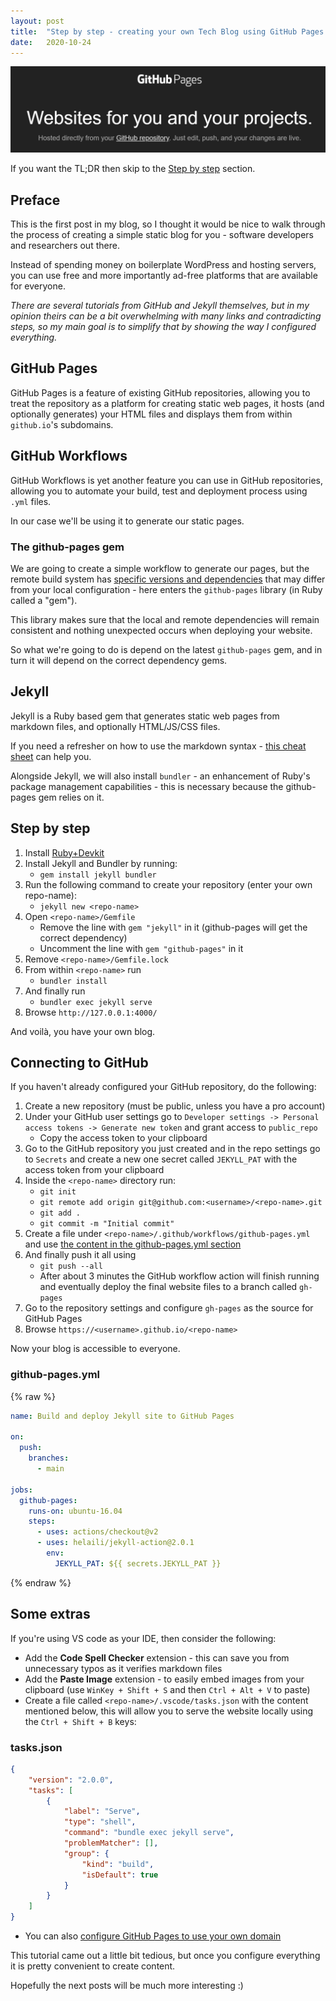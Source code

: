 ```yaml
---
layout: post
title:  "Step by step - creating your own Tech Blog using GitHub Pages and Jekyll (free & ad-free)"
date:   2020-10-24
---
```


![](/images/2020-10-25-21-58-25.png)

If you want the TL;DR then skip to the [Step by step](#step-by-step) section.

## Preface

This is the first post in my blog, so I thought it would be nice to walk through the process of creating a simple static blog for you - software developers and researchers out there.

Instead of spending money on boilerplate WordPress and hosting servers, you can use free and more importantly ad-free platforms that are available for everyone.

*There are several tutorials from GitHub and Jekyll themselves, but in my opinion theirs can be a bit overwhelming with many links and contradicting steps, so my main goal is to simplify that by showing the way I configured everything.*

## GitHub Pages

GitHub Pages is a feature of existing GitHub repositories, allowing you to treat the repository as a platform for creating static web pages, it hosts (and optionally generates) your HTML files and displays them from within `github.io`'s subdomains.

## GitHub Workflows

GitHub Workflows is yet another feature you can use in GitHub repositories, allowing you to automate your build, test and deployment process using `.yml` files.

In our case we'll be using it to generate our static pages.

### The github-pages gem

We are going to create a simple workflow to generate our pages, but the remote build system has [specific versions and dependencies][github-pages-versions] that may differ from your local configuration - here enters the `github-pages` library (in Ruby called a "gem").

This library makes sure that the local and remote dependencies will remain consistent and nothing unexpected occurs when deploying your website.

So what we're going to do is depend on the latest `github-pages` gem, and in turn it will depend on the correct dependency gems.

## Jekyll

Jekyll is a Ruby based gem that generates static web pages from markdown files, and optionally HTML/JS/CSS files.

If you need a refresher on how to use the markdown syntax - [this cheat sheet][cheat-sheet] can help you.

Alongside Jekyll, we will also install `bundler` - an enhancement of Ruby's package management capabilities - this is necessary because the github-pages gem relies on it.

## Step by step

1. Install [Ruby+Devkit](https://rubyinstaller.org/downloads/)
1. Install Jekyll and Bundler by running:  
    * `gem install jekyll bundler`
1. Run the following command to create your repository (enter your own repo-name):  
    * `jekyll new <repo-name>`
1. Open `<repo-name>/Gemfile`
    * Remove the line with `gem "jekyll"` in it (github-pages will get the correct dependency)
    * Uncomment the line with `gem "github-pages"` in it
1. Remove `<repo-name>/Gemfile.lock`
1. From within `<repo-name>` run
    * `bundler install`
1. And finally run
    * `bundler exec jekyll serve`
1. Browse `http://127.0.0.1:4000/`

And voilà, you have your own blog.

## Connecting to GitHub

If you haven't already configured your GitHub repository, do the following:

1. Create a new repository (must be public, unless you have a pro account)
1. Under your GitHub user settings go to `Developer settings -> Personal access tokens -> Generate new token` and grant access to `public_repo`
    * Copy the access token to your clipboard
1. Go to the GitHub repository you just created and in the repo settings go to `Secrets` and create a new one secret called `JEKYLL_PAT` with the access token from your clipboard
1. Inside the `<repo-name>` directory run:
    * `git init`
    * `git remote add origin git@github.com:<username>/<repo-name>.git`  
    * `git add .`
    * `git commit -m "Initial commit"`
1. Create a file under `<repo-name>/.github/workflows/github-pages.yml` and use [the content in the github-pages.yml section](#github-pages.yml)
1. And finally push it all using
    * `git push --all`
    * After about 3 minutes the GitHub workflow action will finish running and eventually deploy the final website files to a branch called `gh-pages`
1. Go to the repository settings and configure `gh-pages` as the source for GitHub Pages
1. Browse `https://<username>.github.io/<repo-name>`

Now your blog is accessible to everyone.

### github-pages.yml

{% raw %}
```yml
name: Build and deploy Jekyll site to GitHub Pages

on:
  push:
    branches:
      - main

jobs:
  github-pages:
    runs-on: ubuntu-16.04
    steps:
      - uses: actions/checkout@v2
      - uses: helaili/jekyll-action@2.0.1
        env:
          JEKYLL_PAT: ${{ secrets.JEKYLL_PAT }}
```
{% endraw %}

## Some extras

If you're using VS code as your IDE, then consider the following:
* Add the **Code Spell Checker** extension - this can save you from unnecessary typos as it verifies markdown files
* Add the **Paste Image** extension - to easily embed images from your clipboard (use `WinKey + Shift + S` and then `Ctrl + Alt + V` to paste)
* Create a file called `<repo-name>/.vscode/tasks.json` with the content mentioned below, this will allow you to serve the website locally using the `Ctrl + Shift + B` keys:

### tasks.json
```json
{
    "version": "2.0.0",
    "tasks": [
        {
            "label": "Serve",
            "type": "shell",
            "command": "bundle exec jekyll serve",
            "problemMatcher": [],
            "group": {
                "kind": "build",
                "isDefault": true
            }
        }
    ]
}
```
* You can also [configure GitHub Pages to use your own domain](own-domain)


This tutorial came out a little bit tedious, but once you configure everything it is pretty convenient to create content.

Hopefully the next posts will be much more interesting :)


[github-pages-versions]: https://pages.github.com/versions/
[cheat-sheet]: https://github.com/mnyrop/nycdh-jekyll/blob/master/docs/markdown-cheatsheet.md
[own-domain]: https://docs.github.com/en/free-pro-team@latest/github/working-with-github-pages/configuring-a-custom-domain-for-your-github-pages-site